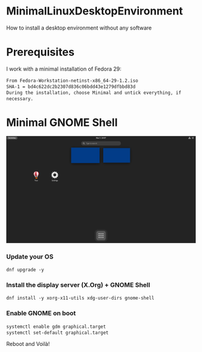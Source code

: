 # MinimalLinuxDesktopEnvironment
How to install a desktop environment without any software

# Prerequisites
I work with a minimal installation of Fedora 29:
```
From Fedora-Workstation-netinst-x86_64-29-1.2.iso
SHA-1 = bd4c622dc2b2307d836c06bdd43e1279dfbbd83d
During the installation, choose Minimal and untick everything, if necessary.
```

# Minimal GNOME Shell
![List of all applications](minimal-gnome-installation/minimal-gnome-installation.png)

### Update your OS
```
dnf upgrade -y
```

### Install the display server (X.Org) + GNOME Shell
```
dnf install -y xorg-x11-utils xdg-user-dirs gnome-shell
```

### Enable GNOME on boot
```
systemctl enable gdm graphical.target
systemctl set-default graphical.target
```

Reboot and Voilà!
